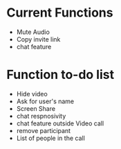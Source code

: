 # Current Functions
* Mute Audio
* Copy invite link
* chat feature

# Function to-do list
* Hide video
* Ask for user's name
* Screen Share
* chat respnosivity
* chat feature outside Video call
* remove participant
* List of people in the call
